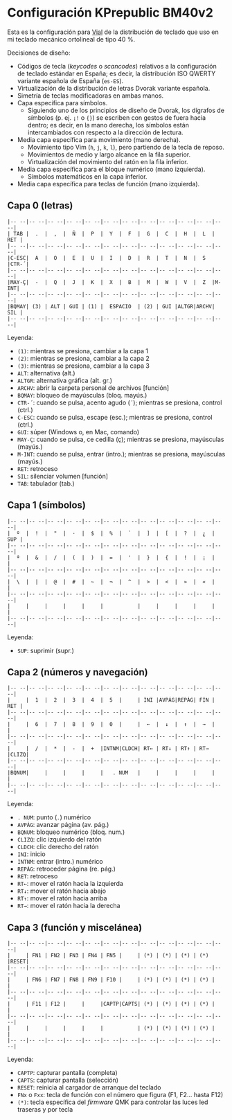 Configuración KPrepublic BM40v2
===

Esta es la configuración para [Vial](https://get.vial.today) de la distribución de teclado que uso en mi teclado mecánico ortolineal de tipo 40 %.

Decisiones de diseño:

- Códigos de tecla (_keycodes_ o _scancodes_) relativos a la configuración de teclado estándar en España; es decir, la distribución ISO QWERTY variante española de España (`es-ES`).
- Virtualización de la distribución de letras Dvorak variante española.
- Simetría de teclas modificadoras en ambas manos.
- Capa específica para símbolos.
  - Siguiendo uno de los principios de diseño de Dvorak, los dígrafos de símbolos (p. ej. `¡!` o `{}`) se escriben con gestos de fuera hacia dentro; es decir, en la mano derecha, los símbolos están intercambiados con respecto a la dirección de lectura.
- Media capa específica para movimiento (mano derecha).
  - Movimiento tipo Vim (`h`, `j`, `k`, `l`), pero partiendo de la tecla de reposo.
  - Movimientos de medio y largo alcance  en la fila superior.
  - Virtualización del movimiento del ratón en la fila inferior.
- Media capa específica para el bloque numérico (mano izquierda).
  - Símbolos matemáticos en la capa inferior.
- Media capa específica para teclas de función (mano izquierda).


Capa 0 (letras)
---

```
|-- --|-- --|-- --|-- --|-- --|-- --|-- --|-- --|-- --|-- --|-- --|-- --|
| TAB |  .  |  ,  |  Ñ  |  P  |  Y  |  F  |  G  |  C  |  H  |  L  | RET |
|-- --|-- --|-- --|-- --|-- --|-- --|-- --|-- --|-- --|-- --|-- --|-- --|
|C-ESC|  A  |  O  |  E  |  U  |  I  |  D  |  R  |  T  |  N  |  S  |CTR-´|
|-- --|-- --|-- --|-- --|-- --|-- --|-- --|-- --|-- --|-- --|-- --|-- --|
|MAY-Ç|  -  |  Q  |  J  |  K  |  X  |  B  |  M  |  W  |  V  |  Z  |M-INT|
|-- --|-- --|-- --|-- --|-- --|-- --|-- --|-- --|-- --|-- --|-- --|-- --|
|BQMAY| (3) | ALT | GUI | (1) |  ESPACIO  | (2) | GUI |ALTGR|ARCHV| SIL |
|-- --|-- --|-- --|-- --|-- --|-- --|-- --|-- --|-- --|-- --|-- --|-- --|
```

Leyenda:

- `(1)`: mientras se presiona, cambiar a la capa 1
- `(2)`: mientras se presiona, cambiar a la capa 2
- `(3)`: mientras se presiona, cambiar a la capa 3
- `ALT`: alternativa (alt.)
- `ALTGR`: alternativa gráfica (alt. gr.)
- `ARCHV`: abrir la carpeta personal de archivos [función]
- `BQMAY`: bloqueo de mayúsculas (bloq. mayús.)
- `CTR-´`: cuando se pulsa, acento agudo (`´`); mientras se presiona, control (ctrl.)
- `C-ESC`: cuando se pulsa, escape (esc.); mientras se presiona, control (ctrl.)
- `GUI`: súper (Windows o, en Mac, comando)
- `MAY-Ç`: cuando se pulsa, ce cedilla (ç); mientras se presiona, mayúsculas (mayús.)
- `M-INT`: cuando se pulsa, entrar (intro.); mientras se presiona, mayúsculas (mayús.)
- `RET`: retroceso
- `SIL`: silenciar volumen [función]
- `TAB`: tabulador (tab.)

Capa 1 (símbolos)
------------------

```
|-- --|-- --|-- --|-- --|-- --|-- --|-- --|-- --|-- --|-- --|-- --|-- --|
|  º  |  !  |  "  |  ·  |  $  |  %  |  `  |  ]  |  [  |  ?  |  ¿  | SUP |
|-- --|-- --|-- --|-- --|-- --|-- --|-- --|-- --|-- --|-- --|-- --|-- --|
|  ª  |  &  |  /  |  (  |  )  |  =  |  '  |  }  |  {  |  !  |  ¡  |     |
|-- --|-- --|-- --|-- --|-- --|-- --|-- --|-- --|-- --|-- --|-- --|-- --|
|  \  |  |  |  @  |  #  |  ~  |  ¬  |  ^  |  >  |  <  |  »  |  «  |     |
|-- --|-- --|-- --|-- --|-- --|-- --|-- --|-- --|-- --|-- --|-- --|-- --|
|     |     |     |     |     |           |     |     |     |     |     |
|-- --|-- --|-- --|-- --|-- --|-- --|-- --|-- --|-- --|-- --|-- --|-- --|
```

Leyenda:

- `SUP`: suprimir (supr.)

Capa 2 (números y navegación)
---

```
|-- --|-- --|-- --|-- --|-- --|-- --|-- --|-- --|-- --|-- --|-- --|-- --|
|     |  1  |  2  |  3  |  4  |  5  |     | INI |AVPÁG|REPÁG| FIN | RET |
|-- --|-- --|-- --|-- --|-- --|-- --|-- --|-- --|-- --|-- --|-- --|-- --|
|     |  6  |  7  |  8  |  9  |  0  |     |  ←  |  ↓  |  ↑  |  →  |     |
|-- --|-- --|-- --|-- --|-- --|-- --|-- --|-- --|-- --|-- --|-- --|-- --|
|     |  /  |  *  |  -  |  +  |INTNM|CLDCH| RT← | RT↓ | RT↑ | RT→ |CLIZQ|
|-- --|-- --|-- --|-- --|-- --|-- --|-- --|-- --|-- --|-- --|-- --|-- --|
|BQNUM|     |     |     |     |   . NUM   |     |     |     |     |     |
|-- --|-- --|-- --|-- --|-- --|-- --|-- --|-- --|-- --|-- --|-- --|-- --|
```


Leyenda:

- `. NUM`: punto (`.`) numérico
- `AVPÁG`: avanzar página (av. pág.)
- `BQNUM`: bloqueo numérico (bloq. num.)
- `CLIZQ`: clic izquierdo del ratón
- `CLDCH`: clic derecho del ratón
- `INI`: inicio
- `INTNM`: entrar (intro.) numérico
- `REPÁG`: retroceder página (re. pág.)
- `RET`: retroceso
- `RT←`: mover el ratón hacia la izquierda
- `RT↓`: mover el ratón hacia abajo
- `RT↑`: mover el ratón hacia arriba
- `RT→`: mover el ratón hacia la derecha

Capa 3 (función y miscelánea)
---

```
|-- --|-- --|-- --|-- --|-- --|-- --|-- --|-- --|-- --|-- --|-- --|-- --|
|     | FN1 | FN2 | FN3 | FN4 | FN5 |     | (*) | (*) | (*) | (*) |RESET|
|-- --|-- --|-- --|-- --|-- --|-- --|-- --|-- --|-- --|-- --|-- --|-- --|
|     | FN6 | FN7 | FN8 | FN9 | F10 |     | (*) | (*) | (*) | (*) |     |
|-- --|-- --|-- --|-- --|-- --|-- --|-- --|-- --|-- --|-- --|-- --|-- --|
|     | F11 | F12 |     |     |CAPTP|CAPTS| (*) | (*) | (*) | (*) |     |
|-- --|-- --|-- --|-- --|-- --|-- --|-- --|-- --|-- --|-- --|-- --|-- --|
|     |     |     |     |     |           | (*) | (*) | (*) | (*) |     |
|-- --|-- --|-- --|-- --|-- --|-- --|-- --|-- --|-- --|-- --|-- --|-- --|
```


Leyenda:

- `CAPTP`: capturar pantalla (completa)
- `CAPTS`: capturar pantalla (selección)
- `RESET`: reinicia al cargador de arranque del teclado
- `FNx` o `Fxx`: tecla de función con el número que figura (F1, F2... hasta F12)
- `(*)`: tecla específica del _firmware_ QMK para controlar las luces led traseras y por tecla
